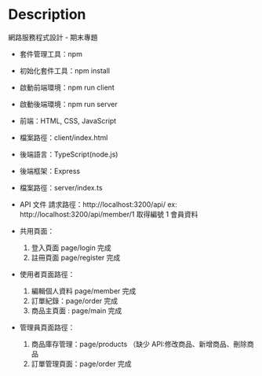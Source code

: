 # Description

網路服務程式設計 - 期末專題

- 套件管理工具：npm
- 初始化套件工具：npm install
- 啟動前端環境：npm run client
- 啟動後端環境：npm run server

- 前端：HTML, CSS, JavaScript
- 檔案路徑：client/index.html

- 後端語言：TypeScript(node.js)
- 後端框架：Express
- 檔案路徑：server/index.ts

- API 文件
  請求路徑：http://localhost:3200/api/
  ex: http://localhost:3200/api/member/1 取得編號 1 會員資料

- 共用頁面：
  1. 登入頁面 page/login 完成
  2. 註冊頁面 page/register 完成
- 使用者頁面路徑：
  1. 編輯個人資料 page/member 完成
  2. 訂單紀錄：page/order 完成
  3. 商品主頁面 : page/main 完成
- 管理員頁面路徑：
  1. 商品庫存管理：page/products （缺少 API:修改商品、新增商品、刪除商品
  2. 訂單管理頁面：page/order 完成
